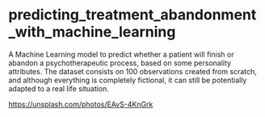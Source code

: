 # predicting_treatment_abandonment_with_machine_learning
A Machine Learning model to predict whether a patient will finish or abandon a psychotherapeutic process, based on some personality attributes. The dataset consists on 100 observations created from scratch, and although everything is completely fictional, it can still be potentially adapted to a real life situation.

https://unsplash.com/photos/EAvS-4KnGrk
